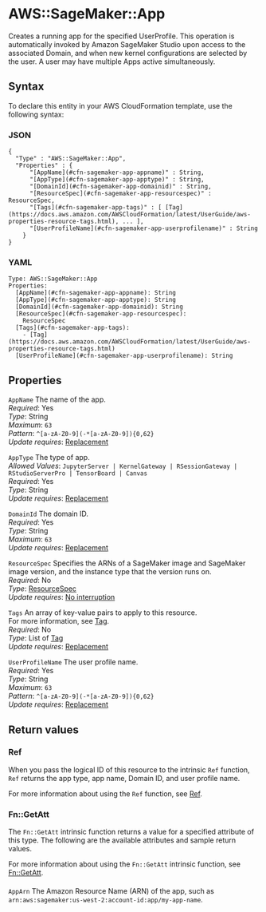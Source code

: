# AWS::SageMaker::App<a name="aws-resource-sagemaker-app"></a>

Creates a running app for the specified UserProfile\. This operation is automatically invoked by Amazon SageMaker Studio upon access to the associated Domain, and when new kernel configurations are selected by the user\. A user may have multiple Apps active simultaneously\.

## Syntax<a name="aws-resource-sagemaker-app-syntax"></a>

To declare this entity in your AWS CloudFormation template, use the following syntax:

### JSON<a name="aws-resource-sagemaker-app-syntax.json"></a>

```
{
  "Type" : "AWS::SageMaker::App",
  "Properties" : {
      "[AppName](#cfn-sagemaker-app-appname)" : String,
      "[AppType](#cfn-sagemaker-app-apptype)" : String,
      "[DomainId](#cfn-sagemaker-app-domainid)" : String,
      "[ResourceSpec](#cfn-sagemaker-app-resourcespec)" : ResourceSpec,
      "[Tags](#cfn-sagemaker-app-tags)" : [ [Tag](https://docs.aws.amazon.com/AWSCloudFormation/latest/UserGuide/aws-properties-resource-tags.html), ... ],
      "[UserProfileName](#cfn-sagemaker-app-userprofilename)" : String
    }
}
```

### YAML<a name="aws-resource-sagemaker-app-syntax.yaml"></a>

```
Type: AWS::SageMaker::App
Properties:
  [AppName](#cfn-sagemaker-app-appname): String
  [AppType](#cfn-sagemaker-app-apptype): String
  [DomainId](#cfn-sagemaker-app-domainid): String
  [ResourceSpec](#cfn-sagemaker-app-resourcespec):
    ResourceSpec
  [Tags](#cfn-sagemaker-app-tags):
    - [Tag](https://docs.aws.amazon.com/AWSCloudFormation/latest/UserGuide/aws-properties-resource-tags.html)
  [UserProfileName](#cfn-sagemaker-app-userprofilename): String
```

## Properties<a name="aws-resource-sagemaker-app-properties"></a>

`AppName` <a name="cfn-sagemaker-app-appname"></a>
The name of the app\.  
_Required_: Yes  
_Type_: String  
_Maximum_: `63`  
_Pattern_: `^[a-zA-Z0-9](-*[a-zA-Z0-9]){0,62}`  
_Update requires_: [Replacement](https://docs.aws.amazon.com/AWSCloudFormation/latest/UserGuide/using-cfn-updating-stacks-update-behaviors.html#update-replacement)

`AppType` <a name="cfn-sagemaker-app-apptype"></a>
The type of app\.  
_Allowed Values_: `JupyterServer | KernelGateway | RSessionGateway | RStudioServerPro | TensorBoard | Canvas`  
_Required_: Yes  
_Type_: String  
_Update requires_: [Replacement](https://docs.aws.amazon.com/AWSCloudFormation/latest/UserGuide/using-cfn-updating-stacks-update-behaviors.html#update-replacement)

`DomainId` <a name="cfn-sagemaker-app-domainid"></a>
The domain ID\.  
_Required_: Yes  
_Type_: String  
_Maximum_: `63`  
_Update requires_: [Replacement](https://docs.aws.amazon.com/AWSCloudFormation/latest/UserGuide/using-cfn-updating-stacks-update-behaviors.html#update-replacement)

`ResourceSpec` <a name="cfn-sagemaker-app-resourcespec"></a>
Specifies the ARNs of a SageMaker image and SageMaker image version, and the instance type that the version runs on\.  
_Required_: No  
_Type_: [ResourceSpec](aws-properties-sagemaker-app-resourcespec.md)  
_Update requires_: [No interruption](https://docs.aws.amazon.com/AWSCloudFormation/latest/UserGuide/using-cfn-updating-stacks-update-behaviors.html#update-no-interrupt)

`Tags` <a name="cfn-sagemaker-app-tags"></a>
An array of key\-value pairs to apply to this resource\.  
For more information, see [Tag](https://docs.aws.amazon.com/AWSCloudFormation/latest/UserGuide/aws-properties-resource-tags.html)\.  
_Required_: No  
_Type_: List of [Tag](https://docs.aws.amazon.com/AWSCloudFormation/latest/UserGuide/aws-properties-resource-tags.html)  
_Update requires_: [Replacement](https://docs.aws.amazon.com/AWSCloudFormation/latest/UserGuide/using-cfn-updating-stacks-update-behaviors.html#update-replacement)

`UserProfileName` <a name="cfn-sagemaker-app-userprofilename"></a>
The user profile name\.  
_Required_: Yes  
_Type_: String  
_Maximum_: `63`  
_Pattern_: `^[a-zA-Z0-9](-*[a-zA-Z0-9]){0,62}`  
_Update requires_: [Replacement](https://docs.aws.amazon.com/AWSCloudFormation/latest/UserGuide/using-cfn-updating-stacks-update-behaviors.html#update-replacement)

## Return values<a name="aws-resource-sagemaker-app-return-values"></a>

### Ref<a name="aws-resource-sagemaker-app-return-values-ref"></a>

When you pass the logical ID of this resource to the intrinsic `Ref` function, `Ref` returns the app type, app name, Domain ID, and user profile name\.

For more information about using the `Ref` function, see [Ref](https://docs.aws.amazon.com/AWSCloudFormation/latest/UserGuide/intrinsic-function-reference-ref.html)\.

### Fn::GetAtt<a name="aws-resource-sagemaker-app-return-values-fn--getatt"></a>

The `Fn::GetAtt` intrinsic function returns a value for a specified attribute of this type\. The following are the available attributes and sample return values\.

For more information about using the `Fn::GetAtt` intrinsic function, see [Fn::GetAtt](https://docs.aws.amazon.com/AWSCloudFormation/latest/UserGuide/intrinsic-function-reference-getatt.html)\.

#### <a name="aws-resource-sagemaker-app-return-values-fn--getatt-fn--getatt"></a>

`AppArn` <a name="AppArn-fn::getatt"></a>
The Amazon Resource Name \(ARN\) of the app, such as `arn:aws:sagemaker:us-west-2:account-id:app/my-app-name`\.
